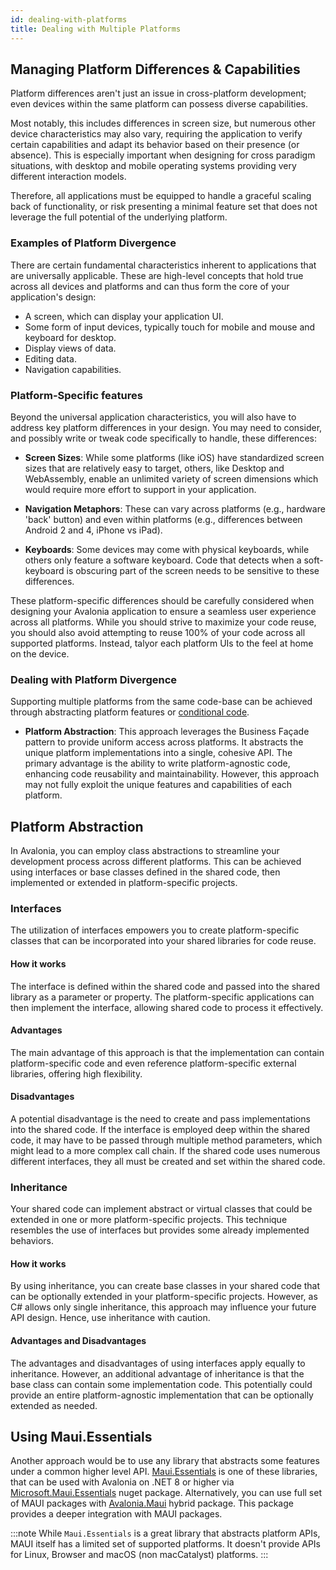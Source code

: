 ```yaml
---
id: dealing-with-platforms
title: Dealing with Multiple Platforms
---
```


## Managing Platform Differences & Capabilities

Platform differences aren't just an issue in cross-platform development; even devices within the same platform can possess diverse capabilities.

Most notably, this includes differences in screen size, but numerous other device characteristics may also vary, requiring the application to verify certain capabilities and adapt its behavior based on their presence (or absence). This is especially important when designing for cross paradigm situations, with desktop and mobile operating systems providing very different interaction models.  

Therefore, all applications must be equipped to handle a graceful scaling back of functionality, or risk presenting a minimal feature set that does not leverage the full potential of the underlying platform. 

### Examples of Platform Divergence

There are certain fundamental characteristics inherent to applications that are universally applicable. These are high-level concepts that hold true across all devices and platforms and can thus form the core of your application's design:

* A screen, which can display your application UI.
* Some form of input devices, typically touch for mobile and mouse and keyboard for desktop. 
* Display views of data.
* Editing data.
* Navigation capabilities. 

### Platform-Specific features

Beyond the universal application characteristics, you will also have to address key platform differences in your design. You may need to consider, and possibly write or tweak code specifically to handle, these differences:

* **Screen Sizes**: While some platforms (like iOS) have standardized screen sizes that are relatively easy to target, others, like Desktop and WebAssembly, enable an unlimited variety of screen dimensions which would require more effort to support in your application.

* **Navigation Metaphors**: These can vary across platforms (e.g., hardware 'back' button) and even within platforms (e.g., differences between Android 2 and 4, iPhone vs iPad).

* **Keyboards**: Some devices may come with physical keyboards, while others only feature a software keyboard. Code that detects when a soft-keyboard is obscuring part of the screen needs to be sensitive to these differences.

These platform-specific differences should be carefully considered when designing your Avalonia application to ensure a seamless user experience across all platforms. While you should strive to maximize your code reuse, you should also avoid attempting to reuse 100% of your code across all supported platforms. Instead, talyor each platform UIs to the feel at home on the device. 

### Dealing with Platform Divergence

Supporting multiple platforms from the same code-base can be achieved through abstracting platform features or [conditional code](../../guides/platforms/platform-specific-code/dotnet.md). 

* **Platform Abstraction**: This approach leverages the Business Façade pattern to provide uniform access across platforms. It abstracts the unique platform implementations into a single, cohesive API. The primary advantage is the ability to write platform-agnostic code, enhancing code reusability and maintainability. However, this approach may not fully exploit the unique features and capabilities of each platform.

## Platform Abstraction

In Avalonia, you can employ class abstractions to streamline your development process across different platforms. This can be achieved using interfaces or base classes defined in the shared code, then implemented or extended in platform-specific projects.

### Interfaces

The utilization of interfaces empowers you to create platform-specific classes that can be incorporated into your shared libraries for code reuse.

#### How it works
The interface is defined within the shared code and passed into the shared library as a parameter or property. The platform-specific applications can then implement the interface, allowing shared code to process it effectively.

#### Advantages
The main advantage of this approach is that the implementation can contain platform-specific code and even reference platform-specific external libraries, offering high flexibility.

####  Disadvantages
A potential disadvantage is the need to create and pass implementations into the shared code. If the interface is employed deep within the shared code, it may have to be passed through multiple method parameters, which might lead to a more complex call chain. If the shared code uses numerous different interfaces, they all must be created and set within the shared code.

### Inheritance
Your shared code can implement abstract or virtual classes that could be extended in one or more platform-specific projects. This technique resembles the use of interfaces but provides some already implemented behaviors.

#### How it works
By using inheritance, you can create base classes in your shared code that can be optionally extended in your platform-specific projects. However, as C# allows only single inheritance, this approach may influence your future API design. Hence, use inheritance with caution.

#### Advantages and Disadvantages
The advantages and disadvantages of using interfaces apply equally to inheritance. However, an additional advantage of inheritance is that the base class can contain some implementation code. This potentially could provide an entire platform-agnostic implementation that can be optionally extended as needed.

## Using Maui.Essentials

Another approach would be to use any library that abstracts some features under a common higher level API.
[Maui.Essentials](https://learn.microsoft.com/en-us/dotnet/maui/platform-integration/?view=net-maui-8.0) is one of these libraries, that can be used with Avalonia on .NET 8 or higher via [Microsoft.Maui.Essentials](https://www.nuget.org/packages/Microsoft.Maui.Essentials) nuget package.
Alternatively, you can use full set of MAUI packages with [Avalonia.Maui](https://github.com/AvaloniaUI/AvaloniaMauiHybrid) hybrid package. This package provides a deeper integration with MAUI packages.

:::note
While `Maui.Essentials` is a great library that abstracts platform APIs, MAUI itself has a limited set of supported platforms. It doesn't provide APIs for Linux, Browser and macOS (non macCatalyst) platforms.
:::